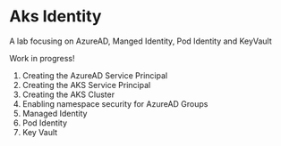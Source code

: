 # Aks Identity
A lab focusing on AzureAD, Manged Identity, Pod Identity and KeyVault

Work in progress!



1. Creating the AzureAD Service Principal
2. Creating the AKS Service Principal
3. Creating the AKS Cluster
4. Enabling namespace security for AzureAD Groups
5. Managed Identity
6. Pod Identity
7. Key Vault
